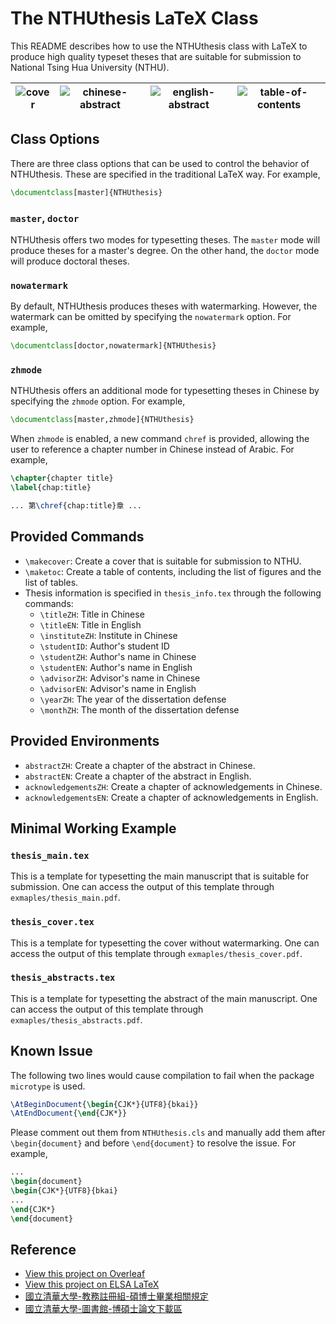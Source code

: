 # The NTHUthesis LaTeX Class

This README describes how to use the NTHUthesis class with LaTeX to produce high quality typeset theses that are suitable for submission to National Tsing Hua University (NTHU).

|![cover](https://i.imgur.com/XAqUXD9.png)|![chinese-abstract](https://i.imgur.com/HMlJhHu.png)|![english-abstract](https://i.imgur.com/TRXFFIa.png)|![table-of-contents](https://i.imgur.com/4ACrSq0.png)
|---|---|---|---

## Class Options

There are three class options that can be used to control the behavior of NTHUthesis. These are specified in the traditional LaTeX way. For example,

```latex
\documentclass[master]{NTHUthesis}
```

### `master`, `doctor`

NTHUthesis offers two modes for typesetting theses. The `master` mode will produce theses for a master's degree. On the other hand, the `doctor` mode will produce doctoral theses.

### `nowatermark`

By default, NTHUthesis produces theses with watermarking. However, the watermark can be omitted by specifying the `nowatermark` option. For example,

```latex
\documentclass[doctor,nowatermark]{NTHUthesis}
```

### `zhmode`

NTHUthesis offers an additional mode for typesetting theses in Chinese by specifying the `zhmode` option. For example,

```latex
\documentclass[master,zhmode]{NTHUthesis}
```

When `zhmode` is enabled, a new command `chref` is provided, allowing the user to reference a chapter number in Chinese instead of Arabic. For example,

```latex
\chapter{chapter title}
\label{chap:title}

... 第\chref{chap:title}章 ...
```

## Provided Commands

- `\makecover`: Create a cover that is suitable for submission to NTHU.
- `\maketoc`: Create a table of contents, including the list of figures and the list of tables.
- Thesis information is specified in `thesis_info.tex` through the following commands:
  - `\titleZH`: Title in Chinese
  - `\titleEN`: Title in English
  - `\instituteZH`: Institute in Chinese
  - `\studentID`: Author's student ID
  - `\studentZH`: Author's name in Chinese
  - `\studentEN`: Author's name in English
  - `\advisorZH`: Advisor's name in Chinese
  - `\advisorEN`: Advisor's name in English
  - `\yearZH`: The year of the dissertation defense 
  - `\monthZH`: The month of the dissertation defense

## Provided Environments

- `abstractZH`: Create a chapter of the abstract in Chinese.
- `abstractEN`: Create a chapter of the abstract in English.
- `acknowledgementsZH`: Create a chapter of acknowledgements in Chinese.
- `acknowledgementsEN`: Create a chapter of acknowledgements in English.

## Minimal Working Example

### `thesis_main.tex`

This is a template for typesetting the main manuscript that is suitable for submission. One can access the output of this template through `exmaples/thesis_main.pdf`.

### `thesis_cover.tex`

This is a template for typesetting the cover without watermarking. One can access the output of this template through `exmaples/thesis_cover.pdf`.

### `thesis_abstracts.tex`

This is a template for typesetting the abstract of the main manuscript. One can access the output of this template through `exmaples/thesis_abstracts.pdf`.

## Known Issue

The following two lines would cause compilation to fail when the package `microtype` is used.

```latex
\AtBeginDocument{\begin{CJK*}{UTF8}{bkai}}
\AtEndDocument{\end{CJK*}}
```

Please comment out them from `NTHUthesis.cls` and manually add them after `\begin{document}` and before `\end{document}` to resolve the issue. For example,

```latex
...
\begin{document}
\begin{CJK*}{UTF8}{bkai}
...
\end{CJK*}
\end{document}
```

## Reference

- [View this project on Overleaf](https://www.overleaf.com/latex/templates/national-tsing-hua-university-nthu-thesis-template/yqdhswpwsqrd)
- [View this project on ELSA LaTeX](https://elsa-latex.cs.nthu.edu.tw/read/zqsbsnzfrznr)
- [國立清華大學-教務註冊組-碩博士畢業相關規定](http://registra.site.nthu.edu.tw/p/404-1211-5155.php?Lang=zh-tw)
- [國立清華大學-圖書館-博碩士論文下載區](https://www.lib.nthu.edu.tw/ETD/downloads/downloads.htm)
